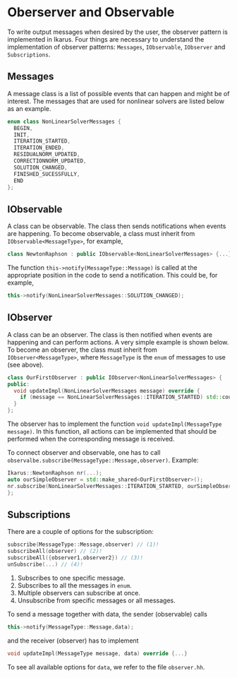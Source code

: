 <!--
SPDX-FileCopyrightText: 2022 The Ikarus Developers mueller@ibb.uni-stuttgart.de
SPDX-License-Identifier: CC-BY-SA-4.0
-->

# Oberserver and Observable

To write output messages when desired by the user, the observer pattern is implemented in Ikarus.
Four things are necessary to understand the implementation of observer patterns: `Messages`, `IObservable`, 
`IObserver` and `Subscriptions`.

## Messages
A message class is a list of possible events that can happen and might be of interest. The messages that are used for 
nonlinear solvers are listed below as an example.
```cpp
enum class NonLinearSolverMessages {
  BEGIN,
  INIT,
  ITERATION_STARTED,
  ITERATION_ENDED,
  RESIDUALNORM_UPDATED,
  CORRECTIONNORM_UPDATED,
  SOLUTION_CHANGED,
  FINISHED_SUCESSFULLY,
  END
};
```

## IObservable
A class can be observable. The class then sends notifications when events are happening. To become observable, a class 
must inherit from `IObservable<MessageType>`, for example,
```cpp
class NewtonRaphson : public IObservable<NonLinearSolverMessages> {...};
```
The function `this->notify(MessageType::Message)` is called at the appropriate position in the code to send a 
notification. This could be, for example,
```cpp
this->notify(NonLinearSolverMessages::SOLUTION_CHANGED);
```

## IObserver
A class can be an observer. The class is then notified when events are happening and can perform actions. A very simple
example is shown below. To become an observer, the class must inherit from ``IObserver<MessageType>``, where ``MessageType``
is the `enum` of messages to use (see above). 
```cpp
class OurFirstObserver : public IObserver<NonLinearSolverMessages> {
public:
  void updateImpl(NonLinearSolverMessages message) override {
    if (message == NonLinearSolverMessages::ITERATION_STARTED) std::cout << "Iteration started.\n";
  }
};
```
The observer has to implement the function ``void updateImpl(MessageType message)``. In this function, all actions can
be implemented that should be performed when the corresponding message is received.

To connect observer and observable, one has to call ``observalbe.subscribe(MessageType::Message,observer)``. Example:
```cpp
Ikarus::NewtonRaphson nr(...);
auto ourSimpleObserver = std::make_shared<OurFirstObserver>();
nr.subscribe(NonLinearSolverMessages::ITERATION_STARTED, ourSimpleObserver);
};
```

## Subscriptions
There are a couple of options for the subscription:
```cpp
subscribe(MessageType::Message,observer) // (1)!
subscribeAll(observer) // (2)!
subscribeAll({observer1,observer2}) // (3)!
unSubscribe(...) // (4)!
```

1. Subscribes to one specific message.
2. Subscribes to all the messages in `enum`.
3. Multiple observers can subscribe at once.
4. Unsubscribe from specific messages or all messages.

To send a message together with data, the sender (observable) calls
```cpp
this->notify(MessageType::Message,data);
```
and the receiver (observer) has to implement
```cpp
void updateImpl(MessageType message, data) override {...}
```
To see all available options for ``data``, we refer to the file ``observer.hh``.
